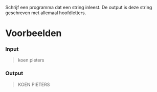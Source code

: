 Schrijf een programma dat een string inleest. De output is deze string geschreven met allemaal hoofdletters.

# Voorbeelden
### Input
> koen pieters
### Output
> KOEN PIETERS